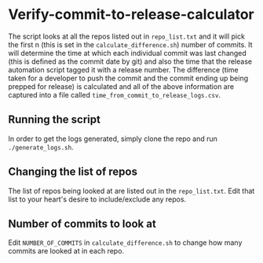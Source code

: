 # Verify-commit-to-release-calculator

The script looks at all the repos listed out in `repo_list.txt` and it will pick the first n (this is set in the `calculate_difference.sh`) number of commits. It will determine the time at which each individual commit was last changed (this is defined as the commit date by git) and also the time that the release automation script tagged it with a release number. The difference (time taken for a developer to push the commit and the commit ending up being prepped for release) is calculated and all of the above information are captured into a file called `time_from_commit_to_release_logs.csv`.

## Running the script

In order to get the logs generated, simply clone the repo and run
`./generate_logs.sh`.

## Changing the list of repos

The list of repos being looked at are listed out in the `repo_list.txt`. Edit
that list to your heart's desire to include/exclude any repos.

## Number of commits to look at

Edit `NUMBER_OF_COMMITS` in `calculate_difference.sh` to change how many commits
are looked at in each repo.

